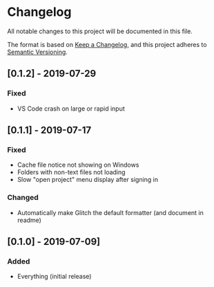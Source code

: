 # Changelog
All notable changes to this project will be documented in this file.

The format is based on [Keep a Changelog](https://keepachangelog.com/en/1.0.0/),
and this project adheres to [Semantic Versioning](https://semver.org/spec/v2.0.0.html).

## [0.1.2] - 2019-07-29
### Fixed
- VS Code crash on large or rapid input

## [0.1.1] - 2019-07-17
### Fixed
- Cache file notice not showing on Windows
- Folders with non-text files not loading
- Slow "open project" menu display after signing in

### Changed
- Automatically make Glitch the default formatter (and document in readme)

## [0.1.0] - 2019-07-09]
### Added
- Everything (initial release)
